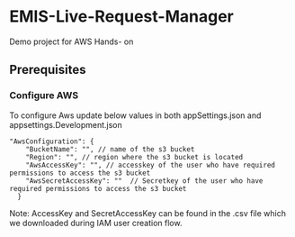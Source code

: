 # EMIS-Live-Request-Manager
Demo project for AWS Hands- on

## Prerequisites

### Configure AWS

To configure Aws update below values in both appSettings.json and appsettings.Development.json

```shell
"AwsConfiguration": {
    "BucketName": "", // name of the s3 bucket 
    "Region": "", // region where the s3 bucket is located
    "AwsAccessKey": "", // accesskey of the user who have required permissions to access the s3 bucket
    "AwsSecretAccessKey": ""  // Secretkey of the user who have required permissions to access the s3 bucket
  }
```

Note: AccessKey and SecretAccessKey  can be found in the .csv file which we downloaded during IAM user creation flow.
